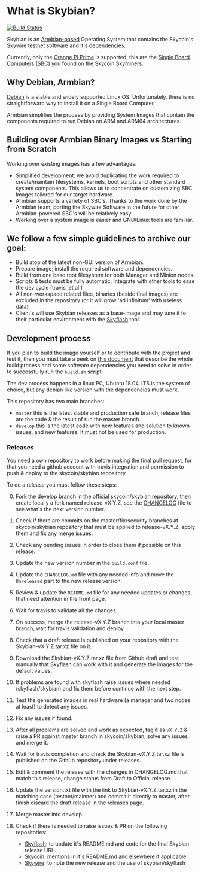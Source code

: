 # What is Skybian?

[![Build Status](https://travis-ci.com/skycoin/skybian.svg?branch=master)](https://travis-ci.com/skycoin/skybian)

Skybian is an [Armbian-based](https://www.armbian.com/) Operating System that contains the Skycoin's Skywire testnet software and it's dependencies.

Currently, only the [Orange Pi Prime](http://www.orangepi.org/OrangePiPrime/) is supported, this are the [Single Board Computers](https://en.wikipedia.org/wiki/Single-board_computer) (SBC) you found on the Skycoin Skyminers.

## Why Debian, Armbian?

[Debian](https://www.debian.org) is a stable and widely supported Linux OS. Unfortunately, there is no straightforward way to install it on a Single Board Computer.

Armbian simplifies the process by providing System Images that contain the components required to run Debian on ARM and ARM64 architectures.

## Building over Armbian Binary Images vs Starting from Scratch

Working over existing images has a few advantages:

* Simplified development: we avoid duplicating the work required to create/maintain filesystems, kernels, boot scripts and other standard system components. This allows us to concentrate on customizing SBC Images tailored for our target hardware.
* Armbian supports a variety of SBC's.  Thanks to the work done by the Armbian team; porting the Skywire Software in the future for other Armbian-powered SBC's will be relatively easy.
* Working over a system image is easier and GNU/Linux tools are familiar.

## We follow a few simple guidelines to archive our goal:

* Build atop of the latest non-GUI version of Armbian.
* Prepare image; install the required software and dependencies.
* Build from one base root filesystem for both Manager and Minion nodes.
* Scripts & tests must be fully automatic; integrate with other tools to ease the dev cycle (travis 'et al')
* All non-workspace related files, binaries (beside final images) are excluded in the repository (or it will grow 'ad infinitum' with useless data)
* Client's will use Skybian releases as a base-image and may tune it to their particular environment with the [Skyflash](https://github.com/skycoin/skyflash) tool

## Development process

If you plan to build the image yourself or to contribute with the project and test it, then you must take a peek on [this document](Building_Skybian.md) that describe the whole build process and some software dependencies you need to solve in order to successfully run the `build.sh` script.

The dev process happens in a linux PC, Ubuntu 18.04 LTS is the system of choice, but any debian like version with the dependencies must work.

This repository has two main branches:

* `master` this is the latest stable and production safe branch, release files are the code & the result of run the master branch.
* `develop` this is the latest code with new features and solution to known issues, and new features. It must not be used for production.

### Releases

You need a own repository to work before making the final pull request, for that you need a github account with travis integration and permission to push & deploy to the skycoin/skybian repository.

To do a release you must follow these steps:

0. Fork the develop branch in the official skycoin/skybian repository, then create locally a fork named release-vX.Y.Z, see the [CHANGELOG](CHANGELOG.md) file to see what's the next version number.
0. Check if there are commits on the master/fix/security branches at skycoin/skybian repository that must be applied to release-vX.Y.Z, apply them and fix any merge issues.
0. Check any pending issues in order to close them if possible on this release.
0. Update the new version number in the `build.conf` file.
0. Update the `CHANGELOG.md` file with any needed info and move the `Unreleased` part to the new release version.
0. Review & update the `README.md` file for any needed updates or changes that need attention in the front page.
0. Wait for travis to validate all the changes.
0. On success, merge the release-vX.Y.Z branch into your local master branch, wait for travis validation and deploy.
0. Check that a draft release is published on your repository with the Skybian-vX.Y.Z.tar.xz file on it.
0. Download the Skybian-vX.Y.Z.tar.xz file from Github draft and test manually that Skyflash can work with it and generate the images for the default values.
0. If problems are found with skyflash raise issues where needed (skyflash/skybian) and fix them before continue with the next step.
0. Test the generated images in real hardware (a manager and two nodes at least) to detect any issues.
0. Fix any issues if found.
0. After all problems are solved and work as expected, tag it as `vX.Y.Z` & raise a PR against master branch in skycoin/skybian, solve any issues and merge it.
0. Wait for travis completion and check the Skybian-vX.Y.Z.tar.xz file is published on the Github repository under releases.
0. Edit & comment the release with the changes in CHANGELOG.md that match this release, change status from Draft to Official release.
0. Update the version.txt file with the link to Skybian-vX.Y.Z.tar.xz in the matching case (testnet/mainner) and commit it directly to master, after finish discard the draft release in the releases page.
0. Merge master into develop.
0. Check if there is needed to raise issues & PR on the following repositories:

    * [Skyflash](https://github.com/skycoin/skyflash): to update it's README.md and code for the final Skybian release URL.
    * [Skycoin](https://github.com/skycoin/skycoin): mentions in it's README.md and elsewhere if applicable
    * [Skywire](https://github.com/skycoin/skywire): to note the new release and the use of skybian/skyflash
